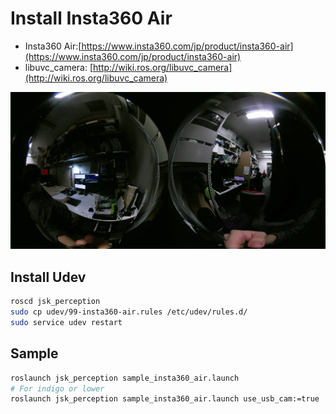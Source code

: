 # Install Insta360 Air

- Insta360 Air:[https://www.insta360.com/jp/product/insta360-air](https://www.insta360.com/jp/product/insta360-air)
- libuvc_camera: [http://wiki.ros.org/libuvc_camera](http://wiki.ros.org/libuvc_camera)

![Insta360 Air](./images/insta360_air_sample.png)

## Install Udev

```bash
roscd jsk_perception
sudo cp udev/99-insta360-air.rules /etc/udev/rules.d/
sudo service udev restart
```

## Sample

```bash
roslaunch jsk_perception sample_insta360_air.launch
# For indigo or lower
roslaunch jsk_perception sample_insta360_air.launch use_usb_cam:=true
```
